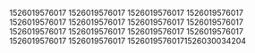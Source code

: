 1526019576017
1526019576017
1526019576017
1526019576017
1526019576017
1526019576017
1526019576017
1526019576017
1526019576017
1526019576017
1526019576017
1526019576017
1526019576017
1526019576017
15260195760171526030034204
